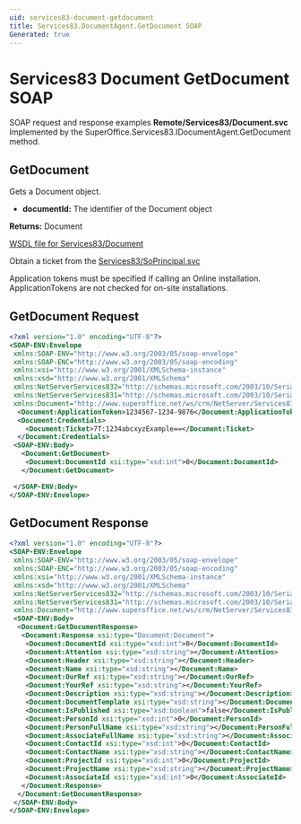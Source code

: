 ```yaml
---
uid: services83-document-getdocument
title: Services83.DocumentAgent.GetDocument SOAP
Generated: true
---
```


# Services83 Document GetDocument SOAP

SOAP request and response examples **Remote/Services83/Document.svc**
Implemented by the <see cref="M:SuperOffice.Services83.IDocumentAgent.GetDocument">SuperOffice.Services83.IDocumentAgent.GetDocument</see> method.

## GetDocument

Gets a Document object.

* **documentId:** The identifier of the Document object

**Returns:** Document


[WSDL file for Services83/Document](../Services83-Document.md)

Obtain a ticket from the [Services83/SoPrincipal.svc](../SoPrincipal/index.md)

Application tokens must be specified if calling an Online installation. ApplicationTokens are not checked for on-site installations.

## GetDocument Request

```xml
<?xml version="1.0" encoding="UTF-8"?>
<SOAP-ENV:Envelope
 xmlns:SOAP-ENV="http://www.w3.org/2003/05/soap-envelope"
 xmlns:SOAP-ENC="http://www.w3.org/2003/05/soap-encoding"
 xmlns:xsi="http://www.w3.org/2001/XMLSchema-instance"
 xmlns:xsd="http://www.w3.org/2001/XMLSchema"
 xmlns:NetServerServices832="http://schemas.microsoft.com/2003/10/Serialization/Arrays"
 xmlns:NetServerServices831="http://schemas.microsoft.com/2003/10/Serialization/"
 xmlns:Document="http://www.superoffice.net/ws/crm/NetServer/Services83">
  <Document:ApplicationToken>1234567-1234-9876</Document:ApplicationToken>
  <Document:Credentials>
    <Document:Ticket>7T:1234abcxyzExample==</Document:Ticket>
  </Document:Credentials>
 <SOAP-ENV:Body>
   <Document:GetDocument>
    <Document:DocumentId xsi:type="xsd:int">0</Document:DocumentId>
   </Document:GetDocument>

 </SOAP-ENV:Body>
</SOAP-ENV:Envelope>

```


## GetDocument Response

```xml
<?xml version="1.0" encoding="UTF-8"?>
<SOAP-ENV:Envelope
 xmlns:SOAP-ENV="http://www.w3.org/2003/05/soap-envelope"
 xmlns:SOAP-ENC="http://www.w3.org/2003/05/soap-encoding"
 xmlns:xsi="http://www.w3.org/2001/XMLSchema-instance"
 xmlns:xsd="http://www.w3.org/2001/XMLSchema"
 xmlns:NetServerServices832="http://schemas.microsoft.com/2003/10/Serialization/Arrays"
 xmlns:NetServerServices831="http://schemas.microsoft.com/2003/10/Serialization/"
 xmlns:Document="http://www.superoffice.net/ws/crm/NetServer/Services83">
 <SOAP-ENV:Body>
  <Document:GetDocumentResponse>
   <Document:Response xsi:type="Document:Document">
    <Document:DocumentId xsi:type="xsd:int">0</Document:DocumentId>
    <Document:Attention xsi:type="xsd:string"></Document:Attention>
    <Document:Header xsi:type="xsd:string"></Document:Header>
    <Document:Name xsi:type="xsd:string"></Document:Name>
    <Document:OurRef xsi:type="xsd:string"></Document:OurRef>
    <Document:YourRef xsi:type="xsd:string"></Document:YourRef>
    <Document:Description xsi:type="xsd:string"></Document:Description>
    <Document:DocumentTemplate xsi:type="xsd:string"></Document:DocumentTemplate>
    <Document:IsPublished xsi:type="xsd:boolean">false</Document:IsPublished>
    <Document:PersonId xsi:type="xsd:int">0</Document:PersonId>
    <Document:PersonFullName xsi:type="xsd:string"></Document:PersonFullName>
    <Document:AssociateFullName xsi:type="xsd:string"></Document:AssociateFullName>
    <Document:ContactId xsi:type="xsd:int">0</Document:ContactId>
    <Document:ContactName xsi:type="xsd:string"></Document:ContactName>
    <Document:ProjectId xsi:type="xsd:int">0</Document:ProjectId>
    <Document:ProjectName xsi:type="xsd:string"></Document:ProjectName>
    <Document:AssociateId xsi:type="xsd:int">0</Document:AssociateId>
   </Document:Response>
  </Document:GetDocumentResponse>
 </SOAP-ENV:Body>
</SOAP-ENV:Envelope>

```

